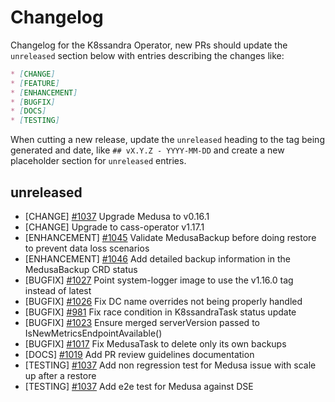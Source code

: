# Changelog

Changelog for the K8ssandra Operator, new PRs should update the `unreleased` section below with entries describing the changes like:

```markdown
* [CHANGE]
* [FEATURE]
* [ENHANCEMENT]
* [BUGFIX]
* [DOCS]
* [TESTING]
```

When cutting a new release, update the `unreleased` heading to the tag being generated and date, like `## vX.Y.Z - YYYY-MM-DD` and create a new placeholder section for  `unreleased` entries.

## unreleased

* [CHANGE] [#1037](https://github.com/k8ssandra/k8ssandra-operator/issues/1037) Upgrade Medusa to v0.16.1
* [CHANGE] Upgrade to cass-operator v1.17.1
* [ENHANCEMENT] [#1045](https://github.com/k8ssandra/k8ssandra-operator/issues/1045) Validate MedusaBackup before doing restore to prevent data loss scenarios
* [ENHANCEMENT] [#1046](https://github.com/k8ssandra/k8ssandra-operator/issues/1046) Add detailed backup information in the MedusaBackup CRD status
* [BUGFIX] [#1027](https://github.com/k8ssandra/k8ssandra-operator/issues/1027) Point system-logger image to use the v1.16.0 tag instead of latest
* [BUGFIX] [#1026](https://github.com/k8ssandra/k8ssandra-operator/issues/1026) Fix DC name overrides not being properly handled
* [BUGFIX] [#981](https://github.com/k8ssandra/k8ssandra-operator/issues/981) Fix race condition in K8ssandraTask status update
* [BUGFIX] [#1023](https://github.com/k8ssandra/k8ssandra-operator/issues/1023) Ensure merged serverVersion passed to IsNewMetricsEndpointAvailable()
* [BUGFIX] [#1017](https://github.com/k8ssandra/k8ssandra-operator/issues/1017) Fix MedusaTask to delete only its own backups
* [DOCS] [#1019](https://github.com/k8ssandra/k8ssandra-operator/issues/1019) Add PR review guidelines documentation
* [TESTING] [#1037](https://github.com/k8ssandra/k8ssandra-operator/issues/1037) Add non regression test for Medusa issue with scale up after a restore
* [TESTING] [#1037](https://github.com/k8ssandra/k8ssandra-operator/issues/1037) Add e2e test for Medusa against DSE
